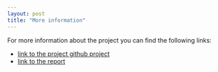 ```yaml
---
layout: post
title: "More information"
---
```


For more information about the project you can find the following links:

- [link to the project github project](https://github.com/FloowD/Point-of-Interest)
- [link to the report](https://github.com/FloowD/Point-of-Interest/blob/main/Documentation/KGE_2022___Point_of_Interest.pdf)
